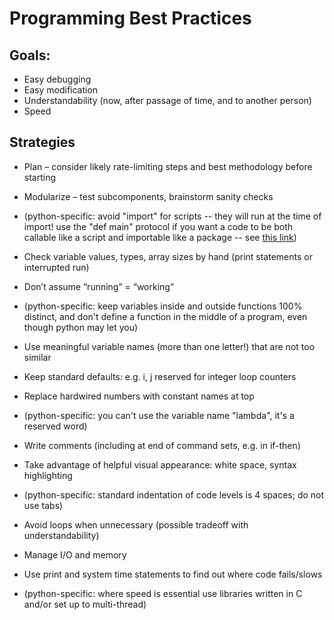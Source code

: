 # Programming Best Practices

## Goals:

* Easy debugging
* Easy modification
* Understandability (now, after passage of time, and to another person)
* Speed

## Strategies
* Plan – consider likely rate-limiting steps and best methodology before starting
* Modularize – test subcomponents, brainstorm sanity checks
* (python-specific: avoid "import" for scripts -- they will run at the time of import!
   use the "def main" protocol if you want a code to be both callable like a
   script and importable like a package -- see [this link](https://en.wikibooks.org/wiki/Python_Programming/Modules))

* Check variable values, types, array sizes by hand (print statements or interrupted run)
* Don’t assume “running” = “working”
* (python-specific: keep variables inside and outside functions 100% distinct, and don't
  define a function in the middle of a program, even though python may let you)

* Use meaningful variable names (more than one letter!) that are not too similar
* Keep standard defaults: e.g. i, j reserved for integer loop counters
* Replace hardwired numbers with constant names at top
* (python-specific: you can't use the variable name "lambda", it's a reserved word)

* Write comments (including at end of command sets, e.g. in if-then)
* Take advantage of helpful visual appearance: white space, syntax highlighting
* (python-specific: standard indentation of code levels is 4 spaces; do not use tabs)

* Avoid loops when unnecessary (possible tradeoff with understandability)
* Manage I/O and memory
* Use print and system time statements to find out where code fails/slows
* (python-specific: where speed is essential use libraries written in C and/or set up to multi-thread)

